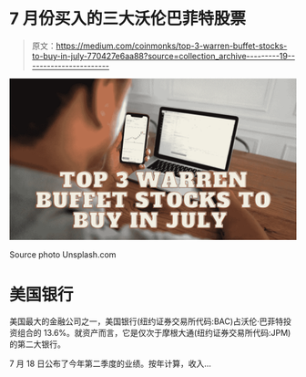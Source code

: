 # 7 月份买入的三大沃伦巴菲特股票

> 原文：<https://medium.com/coinmonks/top-3-warren-buffet-stocks-to-buy-in-july-770427e6aa88?source=collection_archive---------19----------------------->

![](img/b8b6aa438598b9d83a0ed0c19d9a0872.png)

Source photo Unsplash.com

# 美国银行

美国最大的金融公司之一，美国银行(纽约证券交易所代码:BAC)占沃伦·巴菲特投资组合的 13.6%。就资产而言，它是仅次于摩根大通(纽约证券交易所代码:JPM)的第二大银行。

7 月 18 日公布了今年第二季度的业绩。按年计算，收入…